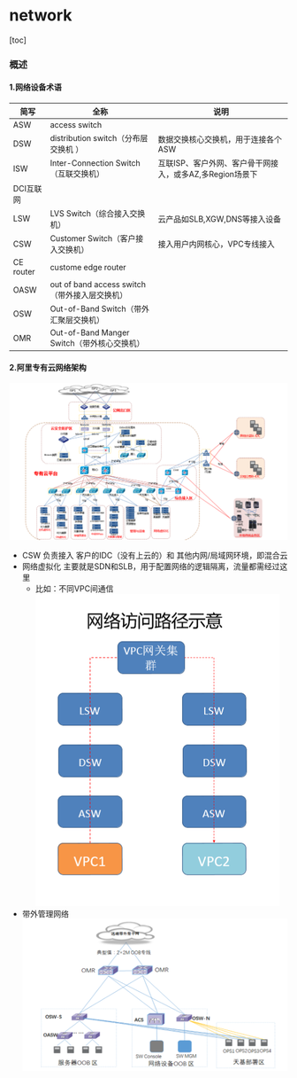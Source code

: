 # network

[toc]

### 概述

#### 1.网络设备术语

|简写|全称|说明|
|-|-|-|
|ASW|access switch|
|DSW|distribution switch（分布层交换机 ）|数据交换核心交换机，用于连接各个ASW|
|ISW|Inter-Connection Switch （互联交换机）|互联ISP、客户外网、客户骨干网接入，或多AZ,多Region场景下
DCI互联网|
|LSW|LVS Switch（综合接入交换机）|云产品如SLB,XGW,DNS等接入设备|
|CSW|Customer Switch（客户接入交换机）| 接入用户内网核心，VPC专线接入|
|CE router|custome edge router|
|OASW|out of band access switch（带外接入层交换机）|
|OSW|Out-of-Band Switch（带外汇聚层交换机）|
|OMR| Out-of-Band Manger Switch（带外核心交换机）|

#### 2.阿里专有云网络架构
![](./imgs/network_01.png)

* CSW 负责接入 客户的IDC（没有上云的）和 其他内网/局域网环境，即混合云
* 网络虚拟化 主要就是SDN和SLB，用于配置网络的逻辑隔离，流量都需经过这里
  * 比如：不同VPC间通信
  ![](./imgs/network_02.png)
* 带外管理网络
![](./imgs/network_03.png)
